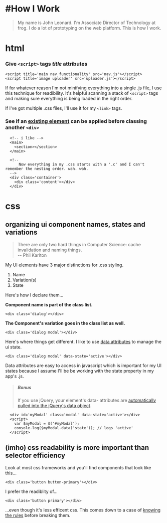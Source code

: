 #How I Work
=============

> My name is John Leonard. I'm Associate Director of Technology at frog. I do a lot of prototyping on the web platform. This is how I work.

# html

### Give ``<script>`` tags ___title___ attributes
```
<script title='main nav functionality' src='nav.js'></script>
<script title='image uploader' src='uploader.js'></script>
```

If for whatever reason I'm not minifying everything into a single .js file, I use this technique for readibility. It's helpful scanning a stack of ``<script>`` tags and making sure everything is being loaded in the right order.

If I've got multiple .css files, I'll use it for my ``<link>`` tags.


### See if an [existing element](https://developer.mozilla.org/en-US/docs/Web/Guide/HTML/HTML5/HTML5_element_list) can be applied before classing another ``<div>``

```
  <!-- i like -->
  <main>
    <section></section>
  </main>

  <!-- 
      Now everything in my .css starts with a '.c' and I can't remember the nesting order. wah. wah. 
  -->
  <div class='container'>
    <div class='content'></div>
  </div>
```

# css

## organizing ui component names, states and variations

> There are only two hard things in Computer Science: cache invalidation and naming things.  
> -- Phil Karlton

My UI elements have 3 major distinctions for .css styling.

1. Name
2. Variation(s)
3. State

Here's how I declare them...

**Component name is part of the class list.**
```
<div class='dialog'></div>
```

**The Component's variation goes in the class list as well.**
```
<div class='dialog modal'></div>
```

Here's where things get different. I like to use [data attributes](https://developer.mozilla.org/en-US/docs/Web/Guide/HTML/Using_data_attributes) to manage the ui state.

```
<div class='dialog modal' data-state='active'></div>
```

Data attributes are easy to access in javascript which is important for my UI states because I assume I'll be be working with the state property in my app's .js.

> ##### Bonus
> If you use jQuery, your element's data- attributes are [automatically pulled into the jQuery's data object](http://api.jquery.com/data/#data-html5). 

```
  <div id='myModal' class='modal' data-state='active'></div>
  <script>
    var $myModal = $('#myModal');
    console.log($myModal.data('state')); // logs 'active'
  </script>
```

## (imho) css readability is more important than selector efficiency

Look at most css frameworks and you'll find components that look like this...

```
<div class='button button-primary'></div>
```

I prefer the readiblity of...
```
<div class='button primary'></div>
```
...even though it's less efficent css. This comes down to a case of [knowing the rules](https://developer.mozilla.org/en-US/docs/Web/Guide/CSS/Writing_efficient_CSS) before breaking them.


